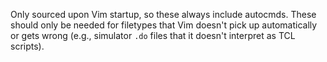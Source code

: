 Only sourced upon Vim startup, so these always include autocmds. These should
only be needed for filetypes that Vim doesn't pick up automatically or gets wrong
(e.g., simulator `.do` files that it doesn't interpret as TCL scripts).
